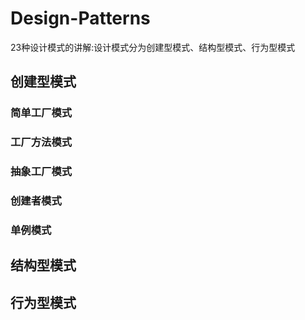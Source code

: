 # Design-Patterns
23种设计模式的讲解:设计模式分为创建型模式、结构型模式、行为型模式
## 创建型模式
### 简单工厂模式
### 工厂方法模式
### 抽象工厂模式
### 创建者模式
### 单例模式
## 结构型模式
## 行为型模式
